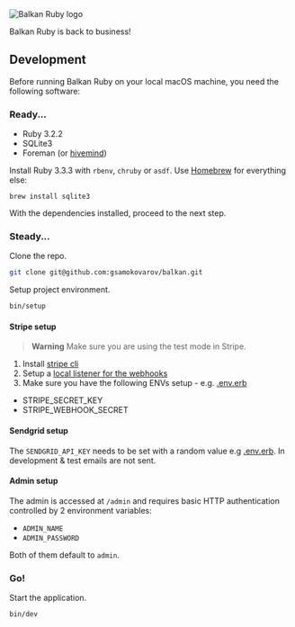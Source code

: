 <img alt="Balkan Ruby logo" src="https://2018.balkanruby.com/static/assets/balkanruby-logo.svg">

Balkan Ruby is back to business!

## Development

Before running Balkan Ruby on your local macOS machine, you need the following software:

### Ready...

- Ruby 3.2.2
- SQLite3
- Foreman (or [hivemind](https://github.com/DarthSim/hivemind))

Install Ruby 3.3.3 with `rbenv`, `chruby` or `asdf`. Use [Homebrew](https://brew.sh) for everything else:

```
brew install sqlite3
```

With the dependencies installed, proceed to the next step.

### Steady...

Clone the repo.

```sh
git clone git@github.com:gsamokovarov/balkan.git
```

Setup project environment.

```sh
bin/setup
```

#### Stripe setup

> **Warning**
> Make sure you are using the test mode in Stripe.

1. Install [stripe cli](https://stripe.com/docs/stripe-cli)
2. Setup a [local listener for the webhooks](https://stripe.com/docs/development/dashboard/local-listener)
3. Make sure you have the following ENVs setup - e.g. [.env.erb](./.env.erb)

- STRIPE_SECRET_KEY
- STRIPE_WEBHOOK_SECRET

#### Sendgrid setup

The `SENDGRID_API_KEY` needs to be set with a random value e.g [.env.erb](./.env.erb).
In development & test emails are not sent.

#### Admin setup

The admin is accessed at `/admin` and requires basic HTTP authentication
controlled by 2 environment variables:

- `ADMIN_NAME`
- `ADMIN_PASSWORD`

Both of them default to `admin`.

### Go!

Start the application.

```sh
bin/dev
```

